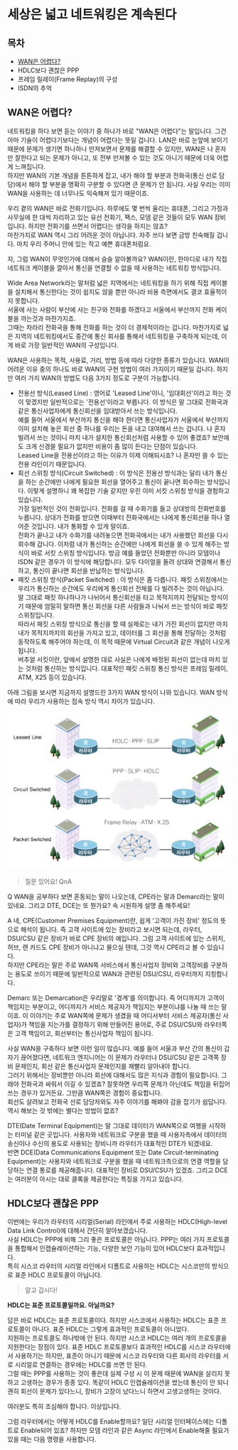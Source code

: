 # 세상은 넓고 네트워킹은 계속된다



## 목차

- [WAN은 어렵다?](#wan은-어렵다-)
- HDLC보다 괜찮은 PPP
- 프레임 릴레이(Frame Replay)의 구성
- ISDN의 추억




## WAN은 어렵다?

네트워킹을 하다 보면 듣는 이야기 중 하나가 바로 "WAN은 어렵다"는 말입니다. 그건 아마 기술이 어렵다기보다는 개념이 어렵다는 뜻일 겁니다. LAN은 바로 눈앞에 보이기 때문에 문제가 생기면 하나하나 만져보면서 문제를 해결할 수 있지만, WAN은 나 혼자만 잘한다고 되는 문제가 아니고, 또 전부 만져볼 수 있는 것도 아니기 때문에 더욱 어렵게 느껴집니다.  
하지만 WAN의 기본 개념을 튼튼하게 잡고, 내가 해야 할 부분과 전화국(통신 선로 담당)에서 해야 할 부분을 명확히 구분할 수 있다면 큰 문제가 안 됩니다. 사실 우리는 이미 WAN을 사용하는 데 너무나도 익숙해져 있기 때문이죠.

우리 곁의 WAN은 바로 전화기입니다. 하루에도 몇 번씩 울리는 휴대폰, 그리고 가정과 사무실에 한 대씩 자리하고 있는 유선 전화기, 팩스, 모뎀 같은 것들이 모두 WAN 장비입니다. 하지만 전화기를 쓰면서 어렵다는 생각을 하지는 않죠?  
마찬가지로 WAN 역시 그리 어려운 것이 아닙니다. 자주 쓰다 보면 금방 친숙해질 겁니다. 마치 우리 주머니 안에 있는 작고 예쁜 휴대폰처럼요.

자, 그럼 WAN이 무엇인가에 대해서 슬슬 알아볼까요? WAN이란, 한마디로 내가 직접 네트워크 케이블을 깔아서 통신을 연결할 수 없을 때 사용하는 네트워킹 방식입니다.

Wide Area Network라는 말처럼 넓은 지역에서는 네트워킹을 하기 위해 직접 케이블을 설치해서 통신한다는 것이 쉽지도 않을 뿐만 아니라 비용 측면에서도 결코 효율적이지 못합니다.  
서울에 사는 사람이 부산에 사는 친구와 전화를 하겠다고 서울에서 부산까지 전화 케이블을 까는것과 마찬가지죠.  
그때는 차라리 전화국을 통해 전화를 하는 것이 더 경제적이라는 겁니다. 마찬가지로 넓은 지역의 네트워킹에서도 중간에 통신 회사를 통해서 네트워킹을 구축하게 되는데, 이게 바로 가장 일반적인 WAN의 구성입니다.

WAN은 사용하는 목적, 사용료, 거리, 방법 등에 따라 다양한 종류가 있습니다. WAN이 어려운 이유 중의 하나도 바로 WAN의 구현 방법이 여러 가지이기 때문일 겁니다. 하지만 여러 가지 WAN의 방법도 다음 3가지 정도로 구분이 가능합니다.

- 전용선 방식(Leased Line) : 영어로 'Leased Line'이니, '임대회선'이라고 하는 것이 맞겠지만 일반적으로는 '전용선'이라고 부릅니다. 이 방식은 말 그대로 전화국과 같은 통신사업자에게 통신회선을 임대받아서 쓰는 방식입니다.  
  예를 들어 서울에서 부산까지 통신을 해야 한다면 통신사업자가 서울에서 부산까지 이미 설치해 놓은 회선 중 하나를 우리는 돈을 내고 대여해서 쓰는 겁니다. 나 혼자 빌려서 쓰는 것이니 마치 내가 설치한 통신회선처럼 사용할 수 있어 좋겠죠? 보안에도 크게 신경쓸 필요가 없지만 비용이 좀 많이 든다는 단점이 있습니다.  
  Leased Line을 전용선이라고 하는 이유가 이제 이해되시죠? 나 혼자만 쓸 수 있는 전용 라인이기 때문입니다.
- 회선 스위칭 방식(Circuit Switched) : 이 방식은 전용선 방식과는 달리 내가 통신을 하는 순간에만 나에게 필요한 회선을 열어주고 통신이 끝나면 회수하는 방식입니다. 이렇게 설명하니 꽤 복잡한 기술 같지만 우린 이미 서킷 스위칭 방식을 경험하고 있습니다.  
  가장 일반적인 것이 전화입니다. 전화를 걸 때 수화기를 들고 상대방의 전화번호를 누릅니다. 상대가 전화를 받으면 이때부터 전화국에서는 나에게 통신회선을 하나 열어준 것입니다. 내가 통화할 수 있게 말이죠.  
  전화가 끝나고 내가 수화기를 내려놓으면 전화국에서는 내가 사용했던 회선을 다시 회수해 갑니다. 이처럼 내가 통신하는 순간에만 나에게 회선을 쓸 수 있게 해주는 방식이 바로 서킷 스위칭 방식입니다. 방금 예를 들었던 전화뿐만 아니라 모뎀이나 ISDN 같은 경우가 이 방식에 해당합니다. 모두 다이얼을 돌려 상대와 연결해서 통신하고, 통신이 끝나면 회선을 반납하는 방식입니다.
- 패킷 스위칭 방식(Packet Switched) : 이 방식은 좀 다릅니다. 패킷 스위칭에서는 우리가 통신하는 순간에도 우리에게 통신회선 전체를 다 빌려주는 것이 아닙니다. 말 그대로 패킷 하나하나가 나뉘어서 통신회선을 타고 목적지까지 전달되는 방식이기 때문에 엄밀히 말하면 통신 회선을 다른 사람들과 나눠서 쓰는 방식이 바로 패킷 스위칭입니다.  
  따라서 패킷 스위칭 방식으로 통신을 할 때 실제로는 내가 가진 회선이 없지만 마치 내가 목적지까지의 회선을 가지고 있고, 데이터를 그 회선을 통해 전달하는 것처럼 동작하도록 해주어야 하는데, 이 목적 때문에 Virtual Circuit과 같은 개념이 나오게 됩니다.  
  버추얼 서킷이란, 앞에서 설명한 대로 사실은 나에게 배정된 회선이 없는데 마치 있는 것처럼 통신하는 방식입니다. 대표적인 패킷 스위칭 통신 방식은 프레임 릴레이, ATM, X25 등이 있습니다.

아래 그림을 보시면 지금까지 설명드린 3가지 WAN 방식이 나와 있습니다. WAN 방식에 따라 우리가 사용하는 접속 방식 역시 차이가 있습니다.

![](./img/2-3/ex1.jpg)

> 질문 있어요! QnA

Q WAN을 공부하다 보면 혼동되는 말이 나오는데, CPE라는 말과 Demarc라는 말이 있네요. 그리고 DTE, DCE는 또 뭔가요? 속 시원하게 설명 좀 해주세요!

A 네, CPE(Customer Premises Equipment)란, 쉽게 '고객이 가진 장비' 정도의 뜻으로 해석이 됩니다. 즉 고객 사이트에 있는 장비라고 보시면 되는데, 라우터, DSU/CSU 같은 장비가 바로 CPE 장비의 예입니다. 그럼 고객 사이트에 있는 스위치, 허브, 랜 카드도 CPE 장비가 아니냐고 물으실 텐데, 그것 역시 CPE라고 볼 수 있습니다.  
하지만 CPE라는 말은 주로 WAN쪽 서비스에서 통신사업자 장비와 고객장비를 구분하는 용도로 쓰이기 때문에 일반적으로 WAN과 관련된 DSU/CSU, 라우터까지 지칭합니다.

Demarc 또는 Demarcation은 우리말로 '경계'를 의미합니다. 즉 어디까지가 고객이 책임지는 부분이고, 어디까지가 서비스 제공자가 책임지는 부분이냐를 나눌 때 쓰는 말이죠. 이 이야기는 주로 WAN쪽에 문제가 생겼을 때 어디서부터 서비스 제공자(통신 사업자)가 책임을 지는가를 결정하기 위해 만들어진 용어로, 주로 DSU/CSU와 라우터쪽은 고객 책임이고, 회선부터는 통신사업자 책임이 됩니다.

사실 WAN을 구축하다 보면 이런 일이 많습니다. 예를 들어 서울과 부산 간의 통신이 갑자기 끊어졌다면, 네트워크 엔지니어는 이 문제가 라우터나 DSU/CSU 같은 고객쪽 장비 문제인지, 회선 같은 통신사업자 문제인지를 재빨리 알아내야 합니다.  
그러기 위해서는 장비뿐만 아니라 회선에 대해서도 많은 지식과 경험이 필요합니다. 그래야 전화국과 싸워서 이길 수 있겠죠? 잘못하면 우리쪽 문제가 아닌데도 책임을 뒤집어 쓰는 경우가 있거든요. 그만큼 WAN쪽은 경험이 중요합니다.  
회선도 살려보고 전화국 선로 담당자와도 자주 이야기를 해봐야 감을 잡기가 쉽답니다. 역시 해보는 것 밖에는 별다는 방법이 없죠?

DTE(Date Terminal Equipment)는 말 그대로 데이터가 WAN쪽으로 여행을 시작하는 터미널 같은 곳입니다. 사용자와 네트워크로 구분을 했을 때 사용자측에서 데이터의 송신이나 수신의 용도로 사용되는 장비니까 라우터가 대표적인 DTE가 되겠네요.  
반면 DCE(Data Communications Equipment 또는 Date Circuit-terminating Equipment)는 사용자와 네트워크로 구분을 했을 때 네트워크측으로의 연결 역할을 담당하는 연결 통로를 제공해줍니다. 대표적인 장비로 DSU/CSU가 있겠죠. 그리고 DCE는 여러분이 아시는 대로 클록을 제공한다는 특징을 가지고 있습니다.



## HDLC보다 괜찮은 PPP

이번에는 우리가 라우터의 시리얼(Serial) 라인에서 주로 사용하는 HDLC(High-level Data Link Control)에 대해서 간단히 알아보겠습니다.  
사실 HDLC는 PPP에 비해 그리 좋은 프로토콜은 아닙니다. PPP는 여러 가지 프로토콜을 통합해서 인캡슐레이션하는 기능, 다양한 보안 기능이 있어 HDLC보다 효과적입니다.  
특히 시스코 라우터의 시리얼 라인에서 디폴트로 사용하는 HDLC는 시스코만의 방식으로 표준 HDLC 프로토콜이 아닙니다.

> 알고 갑시다!

<b>HDLC는 표준 프로토콜일까요. 아닐까요?</b>

답은 바로 HDLC는 표준 프로토콜이다. 하지만 시스코에서 사용하는 HDLC는 표준 프로토콜이 아니다. 표준 HDLC는 그렇게 효과적인 프로토콜이 아니었다.  
지원하는 프로토콜도 하나밖에 안 된다. 하지만 시스코 HDLC는 여러 개의 프로토콜을 지원한다는 장점이 있다. 표준 HDLC 프로토콜보다 효과적인 HDLC를 시스코 라우터에서 사용하기는 하지만, 표준이 아니기 때문에 시스코 라우터와 다른 회사의 라우터를 서로 시리얼로 연결하는 경우에는 HDLC를 쓰면 안 된다.  
그럴 때는 PPP를 사용하는 것이 좋은데 실제 구성 시 이 문제 때문에 WAN을 살리지 못하고 고생하는 경우가 종종 있다. 똑같이 HDLC 인캡슐레이션을 썼는데 통신이 안 되니 괜히 회선이 문제가 있다느니, 장비가 고장이 났다느니 하면서 고생고생하는 것이다.

여러분도 특히 조심해야 합니다. 이상입니다.



그럼 라우터에서는 어떻게 HDLC를 Enable할까요? 일단 시리얼 인터페이스에는 디폴트로 Enable되어 있죠? 하지만 모뎀 라인과 같은 Async 라인에서 Enable해줄 필요가 있을 때는 다음 명령을 사용합니다.

